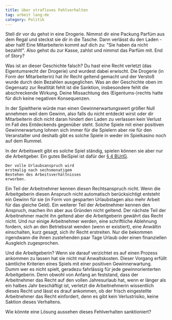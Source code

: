 ```yaml
---
title: über strafloses Fehlverhalten
tag: arbeit lang:de
category: Politik
---
```


Stell dir vor du gehst in eine Drogerie. Nimmst dir eine Packung Parfüm aus dem Regal und steckst sie dir in die Tasche. Dann verlässt du den Laden - aber halt! Eine Mitarbeiterin kommt auf dich zu: "Sie haben da nicht bezahlt!". Also gehst du zur Kasse, zahlst und nimmst das Parfüm mit. End of Story?

Was ist an dieser Geschichte falsch? Du hast eine Recht verletzt (das Eigentumsrecht der Drogerie) und wurdest dabei erwischt. Die Drogerie (in Form der Mitarbeiterin) hat ihr Recht geltend gemacht und der Verstoß wurde durch dein Bezahlen ausgeglichen. Was an der Geschichte oben im Gegensatz zur Realtität fehlt ist die Sanktion, insbesondere fehlt die abschreckende Wirkung. Deine Missachtung des (Eigentums-)rechts hatte für dich keine negativen Konsequenzen.

In der Spieltherie würde man einen Gewinnerwartungswert größer Null annehmen weil dem Gewinn, also falls du nicht entdeckt wirst oder dir Mitarbeiterin dich nicht daran hindert den Laden zu verlassen kein Verlust im Fall des Entdeckends gegenüber steht. Solche Spiele mit einer positiven Gewinnerwartung lohnen sich immer für die Spielern aber nie für den Veranstalter  und deshalb gibt es solche Spiele in weder im Spielkasino noch auf dem Rummel.

In der Arbeitswelt gibt es solche Spiel ständig, spielen können sie aber nur die Arbeitgeber. Ein gutes BeiSpiel ist dafür der [§ 4 BUrlG](https://dejure.org/gesetze/BUrlG/4.html).

    Der volle Urlaubsanspruch wird
    erstmalig nach sechsmonatigem
    Bestehen des Arbeitsverhältnisses
    erworben.

Ein Teil der Arbeitnehmer kennen diesen Rechtsanspruch nicht. Wenn die Arbeitgeberin diesen Anspruch nicht automatisch berücksichtigt entsteht ein Gewinn für sie (in Form von gesparten Urlaubstagen also mehr Arbeit für das gleiche Geld). Ein weiterer Teil der Arbeitnehmer kennen den Anspruch, machen ihn aber aus Gründen nicht geltend. Der nächste Teil der Arbeitnehmer macht ihn geltend aber die Arbeitgeberin gewährt das Recht nicht. Und nur einige Arbeitnehmer werden, eine schriftliche Ablehnung fordern, sich an den Betriebsrat wenden (wenn er existiert), eine Anwältin einschalten, kurz gesagt, sich ihr Recht erstreiten. Nur die bekommen irgendwann die ihnen zustehenden paar Tage Urlaub oder einen finanziellen Ausgleich zugesprochen.

Und die Arbeitgeberin? Wenn sie darauf verzichtet es auf einen Prozess ankommen zu lassen hat sie nicht mal Anwaltskosten. Dieser Vorgang erfüllt sämtliche Kriterien eines Spiels mit einer positiven Gewinnerwartung. Dumm wer es nicht spielt, geradezu fahrlässig für jede gewinnorienterten Arbeitgeberin. Denn obwohl von Anfang an feststand, dass der Arbeitnehmer das Recht auf den vollen Jahresurlaub hat, wenn er länger als ein halbes Jahr beschäftigt ist, verletzt die Arbeitnehmerin wissentlich dieses Recht und lässt es drauf ankommen, ob der frisch eingestellte Arbeitnehmer das Recht einfordert, denn es gibt kein Verlustrisiko, keine Saktion dieses Verhaltens.

Wie könnte eine Lösung aussehen dieses Fehlverhalten sanktioniert?
